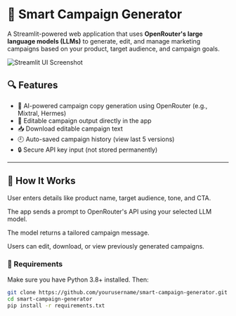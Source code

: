# 🎯 Smart Campaign Generator

A Streamlit-powered web application that uses **OpenRouter's large language models (LLMs)** to generate, edit, and manage marketing campaigns based on your product, target audience, and campaign goals.

![Streamlit UI Screenshot](file:///C:/Users/RAKESH/OneDrive/Pictures/Screenshots/Screenshot%202025-05-21%20164358.png) <!-- Optional: Replace with real screenshot -->

## 🔍 Features

- 🧠 AI-powered campaign copy generation using OpenRouter (e.g., Mixtral, Hermes)
- 📝 Editable campaign output directly in the app
- 📥 Download editable campaign text
- 🕘 Auto-saved campaign history (view last 5 versions)
- 🔒 Secure API key input (not stored permanently)

---

## 🚀  How It Works
User enters details like product name, target audience, tone, and CTA.

The app sends a prompt to OpenRouter's API using your selected LLM model.

The model returns a tailored campaign message.

Users can edit, download, or view previously generated campaigns.

### 🔧 Requirements

Make sure you have Python 3.8+ installed. Then:

```bash
git clone https://github.com/yourusername/smart-campaign-generator.git
cd smart-campaign-generator
pip install -r requirements.txt
